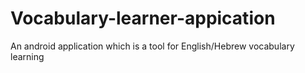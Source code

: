 # Vocabulary-learner-appication
An android application which is a tool for English/Hebrew vocabulary learning

